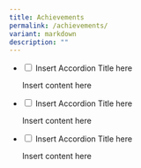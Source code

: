 ```yaml
---
title: Achievements
permalink: /achievements/
variant: markdown
description: ""
---
```

<ul class="jekyllcodex\_accordion">  
  
<li><input type="checkbox" id="2025">  
<label for="2025">Insert Accordion Title here</label><div>  
<p>Insert content here</p>  
</div></li>  
  
<li><input type="checkbox" id="2024">  
<label for="2024">Insert Accordion Title here</label><div>  
<p>Insert content here</p>  
</div></li>  
  
<li><input type="checkbox" id="2023">  
<label for="2023">Insert Accordion Title here</label><div>  
<p>Insert content here</p>  
</div></li>  
  
</ul>